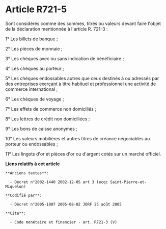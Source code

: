 # Article R721-5

Sont considérés comme des sommes, titres ou valeurs devant faire l'objet de la déclaration mentionnée à l'article R. 721-3 :

1° Les billets de banque ;

2° Les pièces de monnaie ;

3° Les chèques avec ou sans indication de bénéficiaire ;

4° Les chèques au porteur ;

5° Les chèques endossables autres que ceux destinés à ou adressés par des entreprises exerçant à titre habituel et
professionnel une activité de commerce international ;

6° Les chèques de voyage ;

7° Les effets de commerce non domiciliés ;

8° Les lettres de crédit non domiciliées ;

9° Les bons de caisse anonymes ;

10° Les valeurs mobilières et autres titres de créance négociables au porteur ou endossables ;

11° Les lingots d'or et pièces d'or ou d'argent cotés sur un marché officiel.

**Liens relatifs à cet article**

	**Anciens textes**:

	  - Décret n°2002-1440 2002-12-05 art 3 (ecqc Saint-Pierre-et-Miquelon)

	**Codifié par**:

	  - Décret n°2005-1007 2005-08-02 JORF 25 août 2005

	**Cite**:

	  - Code monétaire et financier - art. R721-3 (V)
